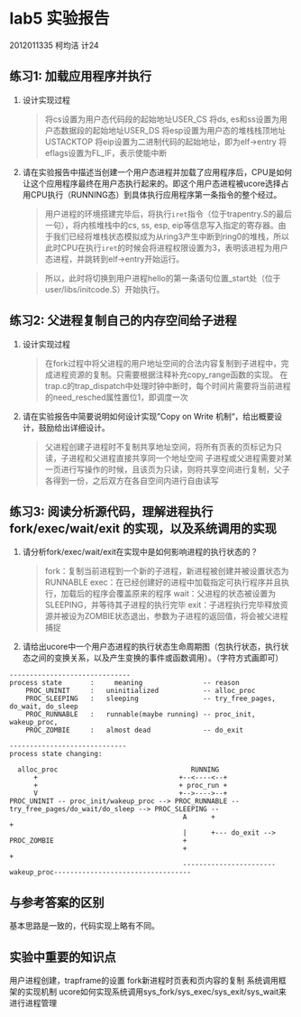# lab5 实验报告

2012011335 柯均洁 计24

## 练习1: 加载应用程序并执行

1. 设计实现过程

    > 将cs设置为用户态代码段的起始地址USER_CS
    > 将ds, es和ss设置为用户态数据段的起始地址USER_DS
    > 将esp设置为用户态的堆栈栈顶地址USTACKTOP
    > 将eip设置为二进制代码的起始地址，即为elf->entry
    > 将eflags设置为FL_IF，表示使能中断

2. 请在实验报告中描述当创建一个用户态进程并加载了应用程序后，CPU是如何让这个应用程序最终在用户态执行起来的。即这个用户态进程被ucore选择占用CPU执行（RUNNING态）到具体执行应用程序第一条指令的整个经过。

    > 用户进程的环境搭建完毕后，将执行`iret`指令（位于trapentry.S的最后一句），将内核堆栈中的cs, ss, esp, eip等信息写入指定的寄存器。由于我们已经将堆栈状态模拟成为从ring3产生中断到ring0的堆栈，所以此时CPU在执行`iret`的时候会将进程权限设置为3，表明该进程为用户态进程，并跳转到elf->entry开始运行。

    > 所以，此时将切换到用户进程hello的第一条语句位置_start处（位于user/libs/initcode.S）开始执行。

## 练习2: 父进程复制自己的内存空间给子进程

1. 设计实现过程

    > 在fork过程中将父进程的用户地址空间的合法内容复制到子进程中，完成进程资源的复制。只需要根据注释补充copy_range函数的实现。
    > 在trap.c的trap_dispatch中处理时钟中断时，每个时间片需要将当前进程的need_resched属性置位1，即调度一次

2. 请在实验报告中简要说明如何设计实现”Copy on Write 机制“，给出概要设计，鼓励给出详细设计。

    > 父进程创建子进程时不复制共享地址空间，将所有页表的页标记为只读，子进程和父进程直接共享同一个地址空间
    > 子进程或父进程需要对某一页进行写操作的时候，且该页为只读，则将共享空间进行复制，父子各得到一份，之后双方在各自空间内进行自由读写

## 练习3: 阅读分析源代码，理解进程执行 fork/exec/wait/exit 的实现，以及系统调用的实现


1. 请分析fork/exec/wait/exit在实现中是如何影响进程的执行状态的？

    > fork：复制当前进程到一个新的子进程，新进程被创建并被设置状态为RUNNABLE
    > exec：在已经创建好的进程中加载指定可执行程序并且执行，加载后的程序会覆盖原来的程序
    > wait：父进程的状态被设置为SLEEPING，并等待其子进程的执行完毕
    > exit：子进程执行完毕释放资源并被设为ZOMBIE状态退出，参数为子进程的返回值，将会被父进程捕捉

2. 请给出ucore中一个用户态进程的执行状态生命周期图（包执行状态，执行状态之间的变换关系，以及产生变换的事件或函数调用）。（字符方式画即可）

```
------------------------------
process state       :     meaning               -- reason
    PROC_UNINIT     :   uninitialized           -- alloc_proc
    PROC_SLEEPING   :   sleeping                -- try_free_pages, do_wait, do_sleep
    PROC_RUNNABLE   :   runnable(maybe running) -- proc_init, wakeup_proc, 
    PROC_ZOMBIE     :   almost dead             -- do_exit

-----------------------------
process state changing:
                                            
  alloc_proc                                 RUNNING
      +                                   +--<----<--+
      +                                   + proc_run +
      V                                   +-->---->--+ 
PROC_UNINIT -- proc_init/wakeup_proc --> PROC_RUNNABLE -- try_free_pages/do_wait/do_sleep --> PROC_SLEEPING --
                                           A      +                                                           +
                                           |      +--- do_exit --> PROC_ZOMBIE                                +
                                           +                                                                  + 
                                           -----------------------wakeup_proc----------------------------------

```

## 与参考答案的区别

基本思路是一致的，代码实现上略有不同。

## 实验中重要的知识点

用户进程创建，trapframe的设置
fork新进程时页表和页内容的复制
系统调用框架的实现机制
ucore如何实现系统调用sys_fork/sys_exec/sys_exit/sys_wait来进行进程管理
